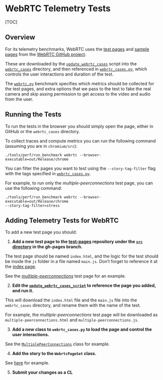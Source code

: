 # WebRTC Telemetry Tests

[TOC]

## Overview

For its telemetry benchmarks, WebRTC uses the
[test pages](https://webrtc.github.io/test-pages/) and
[sample pages](https://webrtc.github.io/samples/) from the
[WebRTC GitHub project](https://github.com/webrtc).

These are downloaded by the
[`update_webrtc_cases`](../../../tools/perf/page_sets/update_webrtc_cases)
script into the
[`webrtc_cases`](../../../tools/perf/page_sets/webrtc_cases/)
directory, and then referenced in
[`webrtc_cases.py`](../../../tools/perf/page_sets/webrtc_cases.py),
which controls the user interactions and duration of the test.

The [`webrtc.py`](../../../tools/perf/benchmarks/webrtc.py)
benchmark specifies which metrics should be collected for the
test pages, and extra options that we pass to the test to fake the real camera
and skip assing permission to get access to the video and audio from the user.


## Running the Tests

To run the tests in the browser you should simply open the page, either in
GitHub or the `webrtc_cases` directory.

To collect traces and compute metrics you can run the following command
(assuming you are in `chromium/src`):
```
./tools/perf/run_benchmark webrtc --browser-executable=out/Release/chrome
```

You can filter the pages you want to test using the `--story-tag-filter` flag
with the tags specified in
[`webrtc_cases.py`](../../../tools/perf/page_sets/webrtc_cases.py#127).

For example, to run only the *multiple-peerconnections* test page, you can use
the following command:
```
./tools/perf/run_benchmark webrtc --browser-executable=out/Release/chrome
--story-tag-filter=stress
```


## Adding Telemetry Tests for WebRTC

To add a new test page you should:

1. **Add a new test page to the
[test-pages](https://github.com/webrtc/test-pages) repository under the
[`src` directory](https://github.com/webrtc/test-pages/tree/gh-pages/src) in the
gh-pages branch.**

 The test page should be named `index.html`, and the logic for the test should
 be inside the `js` folder in a file named `main.js`. Don’t forget to reference
 it at the
 [index page](https://github.com/webrtc/test-pages/blob/gh-pages/index.html).

 See the *[multiple-peerconnections](https://github.com/webrtc/test-pages/tree/gh-pages/src/multiple-peerconnections)*
 test page for an example.

2. **Edit the [`update_webrtc_cases_script`](../../../tools/perf/page_sets/update_webrtc_cases#21)
to reference the page you added, and run it.**

 This will download the `index.html` file and the `main.js` file into the
 `webrtc_cases` directory, and rename them with the name of the test.

 For example, the *multiple-peerconnections* test page will be downloaded as
 `multiple-peerconnections.html` and `multiple-peerconnections.js`.

3. **Add a new class to `webrtc_cases.py` to load the page and control the user
interactions.**

 See the
 [`MultiplePeerConnections`](../../../tools/perf/page_sets/webrtc_cases.py#101)
 class for example.

4. **Add the story to the `WebrtcPageSet` class.**

 See [here](../../../tools/perf/page_sets/webrtc_cases.py#127) for example.

5. **Submit your changes as a CL**
